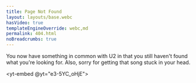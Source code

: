 ```yaml
---
title: Page Not Found
layout: layouts/base.webc
hasVideo: true
templateEngineOverride: webc,md
permalink: 404.html
noBreadcrumbs: true
---
```

You now have something in common with U2 in that you still haven't found what you're looking for. Also, sorry for getting that song stuck in your head.

<yt-embed @yt="e3-5YC_oHjE"></yt-embed>